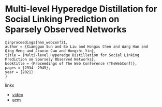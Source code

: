 # Multi-level Hyperedge Distillation for Social Linking Prediction on Sparsely Observed Networks

```
@inproceedings{hnn_webconf21,
author = {Xiangguo Sun and Bo Liu and Hongxu Chen and Wang Han and Qing Meng and Jiuxin Cao and Hongzhi Yin},
title = {Multi-level Hyperedge Distillation for Social Linking Prediction on Sparsely Observed Networks},
booktitle = {Proceedings of The Web Conference (TheWebConf)},
pages = {2934--2945},
year = {2021}
}
```

links
- [video](https://www.youtube.com/watch?v=KNa6CkbOQWA)
- [acm](https://dl.acm.org/doi/10.1145/3442381.3449912)